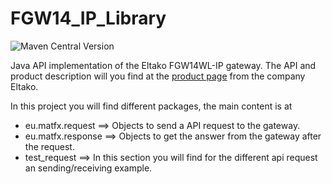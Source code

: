 # FGW14_IP_Library
![Maven Central Version](https://img.shields.io/maven-central/v/eu.matfx/fgw14ip?style=plastic&color=00b300)


Java API implementation of the Eltako FGW14WL-IP gateway.
The API and product description will you find at the [product page](https://bit.ly/43ge0Lo) from the company Eltako.

In this project you will find different packages, the main content is at

- eu.matfx.request ==> Objects to send a API request to the gateway.
- eu.matfx.response ==> Objects to get the answer from the gateway after the request.
- test_request ==> In this section you will find for the different api request an sending/receiving example.


